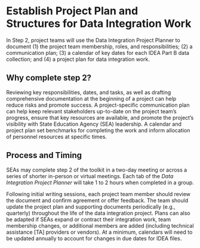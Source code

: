 # Establish Project Plan and Structures for Data Integration Work

In Step 2, project teams will use the Data Integration Project Planner to document (1) the project team membership, roles, and responsibilities; (2) a communication plan; (3) a calendar of key dates for each IDEA Part B data collection; and (4) a project plan for data integration work.

## **Why complete step 2?**&#x20;

Reviewing key responsibilities, dates, and tasks, as well as drafting comprehensive documentation at the beginning of a project can help reduce risks and promote success. A project-specific communication plan can help keep relevant stakeholders up-to-date on the project team’s progress, ensure that key resources are available, and promote the project’s visibility with State Education Agency (SEA) leadership. A calendar and project plan set benchmarks for completing the work and inform allocation of personnel resources at specific times.&#x20;

## **Process and Timing**&#x20;

SEAs may complete step 2 of the toolkit in a two-day meeting or across a series of shorter in-person or virtual meetings. Each tab of the _Data Integration Project Planner_ will take 1 to 2 hours when completed in a group. &#x20;

Following initial writing sessions, each project team member should review the document and confirm agreement or offer feedback. The team should update the project plan and supporting documents periodically (e.g., quarterly) throughout the life of the data integration project. Plans can also be adapted if SEAs expand or contract their integration work, team membership changes, or additional members are added (including technical assistance \[TA] providers or vendors). At a minimum, calendars will need to be updated annually to account for changes in due dates for IDEA files.&#x20;
